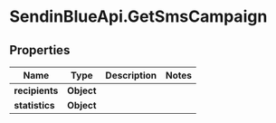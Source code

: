 # SendinBlueApi.GetSmsCampaign

## Properties
Name | Type | Description | Notes
------------ | ------------- | ------------- | -------------
**recipients** | **Object** |  | 
**statistics** | **Object** |  | 


